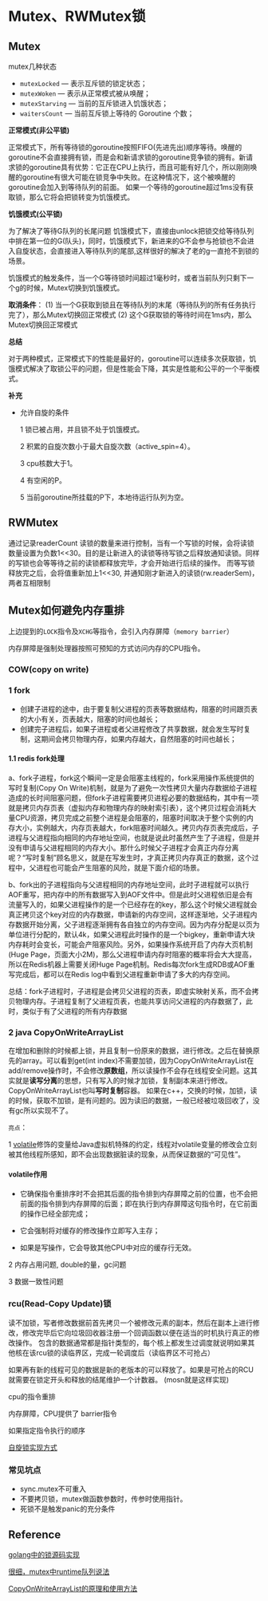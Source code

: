 # Mutex、RWMutex锁



## Mutex
mutex几种状态

- `mutexLocked` — 表示互斥锁的锁定状态；
- `mutexWoken` — 表示从正常模式被从唤醒；
- `mutexStarving` — 当前的互斥锁进入饥饿状态；
- `waitersCount` — 当前互斥锁上等待的 Goroutine 个数；

**正常模式(非公平锁)**

正常模式下，所有等待锁的goroutine按照FIFO(先进先出)顺序等待。唤醒的goroutine不会直接拥有锁，而是会和新请求锁的goroutine竞争锁的拥有。新请求锁的goroutine具有优势：它正在CPU上执行，而且可能有好几个，所以刚刚唤醒的goroutine有很大可能在锁竞争中失败。在这种情况下，这个被唤醒的goroutine会加入到等待队列的前面。 如果一个等待的goroutine超过1ms没有获取锁，那么它将会把锁转变为饥饿模式。

**饥饿模式(公平锁)**

为了解决了等待G队列的长尾问题
饥饿模式下，直接由unlock把锁交给等待队列中排在第一位的G(队头)，同时，饥饿模式下，新进来的G不会参与抢锁也不会进入自旋状态，会直接进入等待队列的尾部,这样很好的解决了老的g一直抢不到锁的场景。

饥饿模式的触发条件，当一个G等待锁时间超过1毫秒时，或者当前队列只剩下一个g的时候，Mutex切换到饥饿模式。

**取消条件**：
(1) 当一个G获取到锁且在等待队列的末尾（等待队列的所有任务执行完了），那么Mutex切换回正常模式
(2) 这个G获取锁的等待时间在1ms内，那么Mutex切换回正常模式

**总结**

对于两种模式，正常模式下的性能是最好的，goroutine可以连续多次获取锁，饥饿模式解决了取锁公平的问题，但是性能会下降，其实是性能和公平的一个平衡模式。

**补充**

- 允许自旋的条件

  1 锁已被占用，并且锁不处于饥饿模式。

  2 积累的自旋次数小于最大自旋次数（active_spin=4）。

  3 cpu核数大于1。

  4 有空闲的P。

  5 当前goroutine所挂载的P下，本地待运行队列为空。
  
  

## RWMutex

通过记录readerCount 读锁的数量来进行控制，当有一个写锁的时候，会将读锁数量设置为负数1<<30。目的是让新进入的读锁等待写锁之后释放通知读锁。同样的写锁也会等等待之前的读锁都释放完毕，才会开始进行后续的操作。 而等写锁释放完之后，会将值重新加上1<<30, 并通知刚才新进入的读锁(rw.readerSem)，两者互相限制



## Mutex如何避免内存重排

上边提到的`LOCK`指令及`XCHG`等指令，会引入内存屏障（`memory barrier`）

内存屏障是强制处理器按照可预知的方式访问内存的CPU指令。

### COW(copy on write)

### 1 fork ##

- 创建子进程的途中，由于要复制父进程的页表等数据结构，阻塞的时间跟页表的大小有关，页表越大，阻塞的时间也越长；
- 创建完子进程后，如果子进程或者父进程修改了共享数据，就会发生写时复制，这期间会拷贝物理内存，如果内存越大，自然阻塞的时间也越长；

#### 1.1 redis fork处理

a、fork子进程，fork这个瞬间一定是会阻塞主线程的，fork采用操作系统提供的写时复制(Copy On Write)机制，就是为了避免一次性拷贝大量内存数据给子进程造成的长时间阻塞问题，但fork子进程需要拷贝进程必要的数据结构，其中有一项就是拷贝内存页表（虚拟内存和物理内存的映射索引表），这个拷贝过程会消耗大量CPU资源，拷贝完成之前整个进程是会阻塞的，阻塞时间取决于整个实例的内存大小，实例越大，内存页表越大，fork阻塞时间越久。拷贝内存页表完成后，子进程与父进程指向相同的内存地址空间，也就是说此时虽然产生了子进程，但是并没有申请与父进程相同的内存大小。那什么时候父子进程才会真正内存分离呢？“写时复制”顾名思义，就是在写发生时，才真正拷贝内存真正的数据，这个过程中，父进程也可能会产生阻塞的风险，就是下面介绍的场景。

b、fork出的子进程指向与父进程相同的内存地址空间，此时子进程就可以执行AOF重写，把内存中的所有数据写入到AOF文件中。但是此时父进程依旧是会有流量写入的，如果父进程操作的是一个已经存在的key，那么这个时候父进程就会真正拷贝这个key对应的内存数据，申请新的内存空间，这样逐渐地，父子进程内存数据开始分离，父子进程逐渐拥有各自独立的内存空间。因为内存分配是以页为单位进行分配的，默认4k，如果父进程此时操作的是一个bigkey，重新申请大块内存耗时会变长，可能会产阻塞风险。另外，如果操作系统开启了内存大页机制(Huge Page，页面大小2M)，那么父进程申请内存时阻塞的概率将会大大提高，所以在Redis机器上需要关闭Huge Page机制。Redis每次fork生成RDB或AOF重写完成后，都可以在Redis log中看到父进程重新申请了多大的内存空间。

总结：fork子进程时，子进程是会拷贝父进程的页表，即虚实映射关系，而不会拷贝物理内存。子进程复制了父进程页表，也能共享访问父进程的内存数据了，此时，类似于有了父进程的所有内存数据

### 2 java CopyOnWriteArrayList ###

在增加和删除的时候都上锁，并且复制一份原来的数据，进行修改。之后在替换原先的array。可以看到get(int index)不需要加锁，因为CopyOnWriteArrayList在add/remove操作时，不会修改**原数组**，所以读操作不会存在线程安全问题。这其实就是**读写分离**的思想，只有写入的时候才加锁，复制副本来进行修改。CopyOnWriteArrayList也叫**写时复制**容器。  如果在c++，交换的时候，加锁，读的时候，获取不加锁，是有问题的。因为读旧的数据，一般已经被垃圾回收了，没有gc所以实现不了。

`亮点`：

1 [volatile](https://blog.csdn.net/ThinkWon/article/details/102243670)修饰的变量给Java虚拟机特殊的约定，线程对volatile变量的修改会立刻被其他线程所感知，即不会出现数据脏读的现象，从而保证数据的“可见性”。

#### volatile作用

- 它确保指令重排序时不会把其后面的指令排到内存屏障之前的位置，也不会把前面的指令排到内存屏障的后面；即在执行到内存屏障这句指令时，在它前面的操作已经全部完成；

- 它会强制将对缓存的修改操作立即写入主存；

- 如果是写操作，它会导致其他CPU中对应的缓存行无效。

2 内存占用问题, double的量，gc问题

3 数据一致性问题

### rcu(Read-Copy Update)锁

读不加锁，写者修改数据前首先拷贝一个被修改元素的副本，然后在副本上进行修改，修改完毕后它向垃圾回收器注册一个回调函数以便在适当的时机执行真正的修改操作。 包含的数据通常都是指针类型的，每个核上都发生过调度就说明如果其他核在该rcu锁的读临界区，完成一轮调度后（读临界区不可抢占）

如果再有新的线程可见的数据是新的老版本的可以释放了。如果是可抢占的RCU就需要在锁定开头和释放的结尾维护一个计数器。 (mosn就是这样实现)

cpu的指令重排 

内存屏障，CPU提供了 barrier指令

如果指定指令执行的顺序

[自旋锁实现方式](http://www.pydevops.com/2016/11/23/go%E8%87%AA%E6%97%8B%E9%94%81%E6%BA%90%E7%A0%81%E5%89%96%E6%9E%90/)


### 

### 常见坑点

- sync.mutex不可重入
- 不要拷贝锁，mutex做函数参数时，传参时使用指针。
- 死锁不是触发panic的充分条件

## Reference

[golang中的锁源码实现](http://legendtkl.com/2016/10/23/golang-mutex/)

[很细，mutex中runtime队列说法](http://birjemin.com/wiki/go-lock2)

[CopyOnWriteArrayList的原理和使用方法](https://www.jianshu.com/p/3e76450e58a8)

